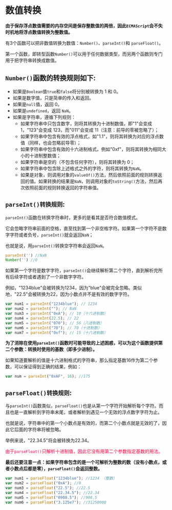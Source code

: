 # 数值转换

**由于保存浮点数值需要的内存空间是保存整数值的两倍，因此`ECMAScript`会不失时机地将浮点数值转换为整数值。**

有3个函数可以把非数值转换为数值：`Number()`、`parseInt()`和 `parseFloat()`。

第一个函数，即转型函数`Number()`可以用于任何数据类型，而另两个函数则专门用于把字符串转换成数值。

##  `Number()`函数的转换规则如下:
 - 如果是`Boolean`值`true`和`false`将分别被转换为 1 和 0。
 - 如果是数字值，只是简单的传入和返回。
 - 如果是`null`值，返回 0。
 - 如果是`undefined`，返回 `NaN`。
 - 如果是字符串，遵循下列规则：
    - 如果字符串中只包含数字，则将其转换为十进制数值，即"1"会变成 1，"123"会变成 123，而"011"会变成 11（注意：前导的零被忽略了）；
	- 如果字符串中包含有效的浮点格式，如"1.1"，则将其转换为对应的浮点数值（同样，也会忽略前导零）；
	- 如果字符串中包含有效的十六进制格式，例如"0xf"，则将其转换为相同大小的十进制整数值；
    - 如果字符串是空的（不包含任何字符），则将其转换为 0；
    - 如果字符串中包含除上述格式之外的字符，则将其转换为`NaN`。
    - 如果是对象，则调用对象的`valueOf()`方法，然后依照前面的规则转换返回的值。如果转换的结果是`NaN`，则调用对象的`toString()`方法，然后再次依照前面的规则转换返回的字符串值。

## `parseInt()转换规则`:
`parseInt()`函数在转换字符串时，更多的是看其是否符合数值模式。

它会忽略字符串前面的空格，直至找到第一个非空格字符。如果第一个字符不是数字字符或者负号，`parseInt()`就会返回`NaN`；

也就是说，用`parseInt()`转换空字符串会返回`NaN`。

```js
parseInt('') //NaN
Number('') //0
```

如果第一个字符是数字字符，`parseInt()`会继续解析第二个字符，直到解析完所有后续字符或者遇到了一个非数字字符。

例如，"1234blue"会被转换为1234，因为"blue"会被完全忽略。类似地，"22.5"会被转换为22，因为小数点并不是有效的数字字符。

```js
var num1 = parseInt("1234blue"); // 1234 
var num2 = parseInt(""); // NaN 
var num3 = parseInt("0xA"); // 10（十六进制数）
var num4 = parseInt(22.5); // 22 
var num5 = parseInt("070"); // 56（八进制数）
var num6 = parseInt("70"); // 70（十进制数）
var num7 = parseInt("0xf"); // 15（十六进制数）
```

**为了消除在使用`parseInt()`函数时可能导致的上述困惑，可以为这个函数提供第二个参数：转换时使用的基数（即多少进制）。**

如果知道要解析的值是十六进制格式的字符串，那么指定基数16作为第二个参数，可以保证得到正确的结果，例如：

```js
var num = parseInt("0xAF", 16); //175 
```

## `parseFloat()转换规则`:

与`parseInt()`函数类似，`parseFloat()`也是从第一个字符开始解析每个字符。而且也是一直解析到字符串末尾，或者解析到遇见一个无效的浮点数字字符为止。

也就是说，字符串中的第一个小数点是有效的，而第二个小数点就是无效的了，因此它后面的字符串将被忽略。

举例来说，"22.34.5"将会被转换为22.34。

<font color="#ff0044">由于`parseFloat()`只解析十进制值，因此它没有用第二个参数指定基数的用法。</font>

**最后还要注意一点：如果字符串包含的是一个可解析为整数的数（没有小数点，或者小数点后都是零），`parseFloat()`会返回整数。**

```js
var num1 = parseFloat("1234blue"); //1234 （整数）
var num2 = parseFloat("0xA"); //0 
var num3 = parseFloat("22.5"); //22.5 
var num4 = parseFloat("22.34.5"); //22.34 
var num5 = parseFloat("0908.5"); //908.5 
var num6 = parseFloat("3.125e7"); //31250000 
```